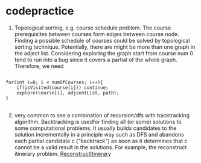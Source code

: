 # codepractice
1) Topological sorting, e.g. course schedule problem.
The course prerequisites between courses form edges between course node. Finding a possible schedule of courses could be solved by topological sorting technique. Potentially, there are might be more than one graph in the adject list. Considering exploring the graph start from course num 0 tend to run into a bug since it covers a partial of the whole graph. Therefore, we need
<pre>
<code>
for(int i=0; i &lt; numOfCourses; i++){
    if(isVisited(course[i])) continue;
    explore(course[i], adjcentList, path);
}
</code>
</pre>

2) very common to see a combination of recursion/dfs with backtracking algorithm.
Backtracking is usedfor finding all (or some) solutions to some computational problems. It usually builds candidates to the solution
incrementally in a principle way such as DFS and abandons each partial candidate c ("backtrack") as soon as it determines that c cannot 
be a valid result in the solutions. For example, the reconstruct itinerary problem.
<a href="https://github.com/tmw507/codepractice/blob/master/ReconstructItinerary.java"> ReconstructItinerary </a>

